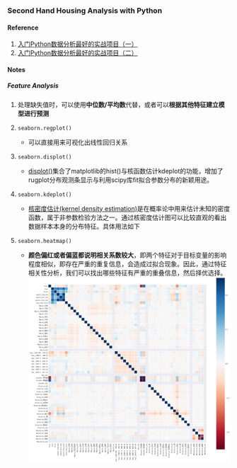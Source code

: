 ### Second Hand Housing Analysis with Python
#### Reference
1. [入门Python数据分析最好的实战项目（一）](https://segmentfault.com/a/1190000015440560)
2. [入门Python数据分析最好的实战项目（二）](https://segmentfault.com/a/1190000015613967)

#### Notes

##### Feature Analysis
1. 处理缺失值时，可以使用**中位数/平均数**代替，或者可以**根据其他特征建立模型进行预测**
2. ```seaborn.regplot()```
    * 可以直接用来可视化出线性回归关系
3. ```seaborn.displot()```
    * [displot()](https://zhuanlan.zhihu.com/p/34354510)集合了matplotlib的hist()与核函数估计kdeplot的功能，增加了rugplot分布观测条显示与利用scipy库fit拟合参数分布的新颖用途。
4. ```seaborn.kdeplot()```
    * [核密度估计(kernel density estimation)](https://zhuanlan.zhihu.com/p/34354510)是在概率论中用来估计未知的密度函数，属于非参数检验方法之一。通过核密度估计图可以比较直观的看出数据样本本身的分布特征。具体用法如下

5. ```seaborn.heatmap()```
    * **颜色偏红或者偏蓝都说明相关系数较大**，即两个特征对于目标变量的影响程度相似，即存在严重的重复信息，会造成过拟合现象。因此，通过特征相关性分析，我们可以找出哪些特征有严重的重叠信息，然后择优选择。
    ![](https://github.com/AlanConstantine/DataScienceProjects/blob/master/1_SecondHandHousing/heatmap.png)